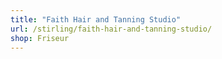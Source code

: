 ```yaml
---
title: "Faith Hair and Tanning Studio"
url: /stirling/faith-hair-and-tanning-studio/
shop: Friseur
---
```

